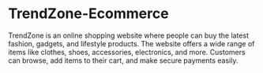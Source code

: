 # TrendZone-Ecommerce
TrendZone is an online shopping website where people can buy the latest fashion, gadgets, and lifestyle products. The website offers a wide range of items like clothes, shoes, accessories, electronics, and more. Customers can browse, add items to their cart, and make secure payments easily. 
